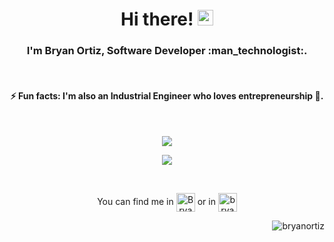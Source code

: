 <!-- Intro -->
<h1 align="center">Hi there! <img src="https://raw.githubusercontent.com/MartinHeinz/MartinHeinz/master/wave.gif" width="25px"></h1>

<h3 align="center">I'm Bryan Ortiz, Software Developer :man_technologist:.</h3>
<br>
<h4 align="center">⚡ Fun facts: I'm also an Industrial Engineer who loves entrepreneurship 💚.</h4>

<!-- GitHub Stats -->

<br>
<p align="center"><img align="center" src="https://github-readme-stats.vercel.app/api?username=bryano13&hide=stars&show_icons=true&theme=vue" /></p>
<p align="center"><img align="center" src="https://github-readme-stats.vercel.app/api/top-langs/?username=bryano13&layout=compact&theme=vue" /></p>


<!-- Social media -->

<br>
<p align="center">You can find me in
<a href="https://twitter.com/Bryano_13" target="_blank"><img align="center" src="https://cdn.jsdelivr.net/npm/simple-icons@3.0.1/icons/twitter.svg" alt="Bryano_13" height="30" width="30" /></a> or in <a href="https://linkedin.com/in/bryan-ortiz" target="_blank"><img align="center" src="https://cdn.jsdelivr.net/npm/simple-icons@3.0.1/icons/linkedin.svg" alt="bryanortiz" height="30" width="30" /></a>
</p>

<!-- Contador de visitas -->

<p align="right"> <img src="https://komarev.com/ghpvc/?username=bryano13&color=brightgreen&style=plastic" alt="bryanortiz" /></p>